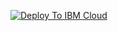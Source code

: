 [![Deploy To IBM Cloud](https://cloud.ibm.com/devops/graphics/create_toolchain_button.png)](https://cloud.ibm.com/devops/setup/deploy/?repository=https%3A//github.com/kristinochka/gitlab-wazi-toolchain&env_id=ibm:yp:us-east)